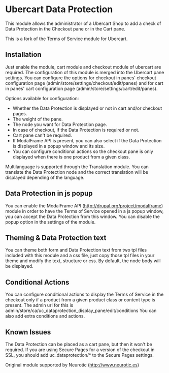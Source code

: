Ubercart Data Protection
========================
This module allows the administrator of a Ubercart Shop to add a check of Data
Protection in the Checkout pane or in the Cart pane.

This is a fork of the Terms of Service module for Ubercart.

Installation
------------
Just enable the module, cart module and checkout module of ubercart are 
required.
The configuration of this module is merged into the Ubercart pane settings.
You can configure the options for checkout in panes' checkout configuration
page (admin/store/settings/checkout/edit/panes) and for cart in panes' cart
configuration page (admin/store/settings/cart/edit/panes).

Options available for configuration:
- Whether the Data Protection is displayed or not in cart and/or checkout pages.
- The weight of the pane.
- The node you want for Data Protection page.
- In case of checkout, if the Data Protection is required or not. 
- Cart pane can't be required.
- If ModalFrame API is present, you can also select if the Data Protection is
  displayed in a popup window and its size.
- You can configure conditional actions so the checkout pane is only displayed
when there is one product from a given class.

Multilanguage is supported through the Translation module. You can translate the
Data Protection node and the correct translation will be displayed depending of
the language.

Data Protection in js popup
---------------------------
You can enable the ModalFrame API (http://drupal.org/project/modalframe) module
in order to have the Terms of Service opened in a js popup window, you can 
accept the Data Protection from this window.
You can disable the popup option in the settings of the module.

Theming & Data Protection text
------------------------------
You can theme both form and Data Protection text from two tpl files included
with this module and a css file, just copy those tpl files in your theme and
modify the text, structure or css.
By default, the node body will be displayed.

Conditional Actions
-------------------
You can configure conditional actions to display the Terms of Service in the
checkout only if a product from a given product class or content type is 
present. The admin url for this is 
admin/store/ca/uc_dataprotection_display_pane/edit/conditions
You can also add extra conditions and actions.

Known Issues
------------
The Data Protection can be placed as a cart pane, but then it won't be required. 
If you are using Secure Pages for a version of the checkout in SSL, you should 
add uc_dataprotection/* to the Secure Pages settings.

Original module supported by Neurotic (http://www.neurotic.es)
